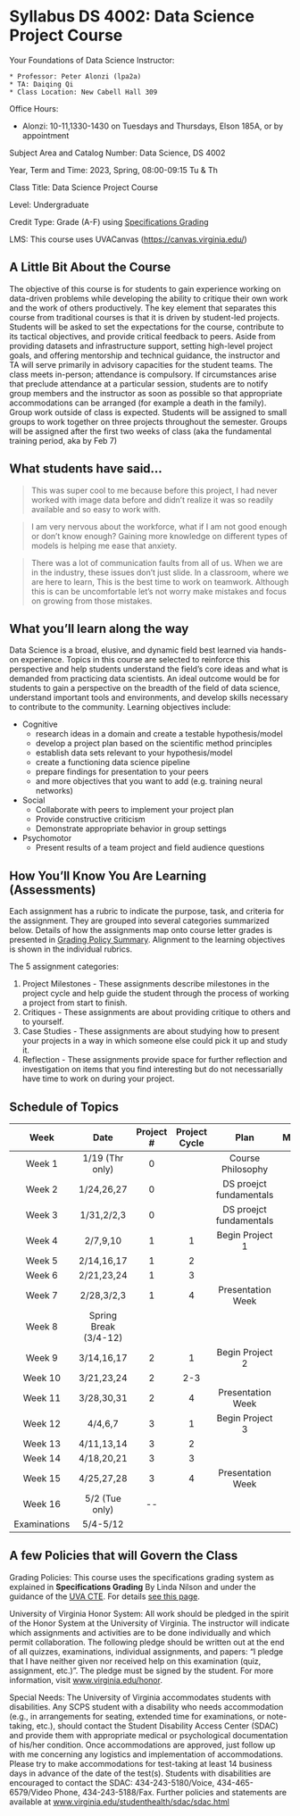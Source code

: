 # Syllabus DS 4002: Data Science Project Course

Your Foundations of Data Science Instructor:

    * Professor: Peter Alonzi (lpa2a)
    * TA: Daiqing Qi
    * Class Location: New Cabell Hall 309

Office Hours:
  * Alonzi: 10-11,1330-1430 on Tuesdays and Thursdays, Elson 185A, or by appointment

Subject Area and Catalog Number: Data Science, DS 4002

Year, Term and Time: 2023, Spring, 08:00-09:15 Tu & Th

Class Title: Data Science Project Course

Level: Undergraduate

Credit Type: Grade (A-F) using [Specifications Grading](https://app.cte.virginia.edu/events/cdi-2x-designing-equitable-grading-schemes)

LMS: This course uses UVACanvas (https://canvas.virginia.edu/)
<br>

## A Little Bit About the Course
The objective of this course is for students to gain experience working on data-driven 
problems while developing the ability to critique their own work and the work of others 
productively. The key element that separates this course from traditional courses is that it 
is driven by student-led projects. Students will be asked to set the expectations for the 
course, contribute to its tactical objectives, and provide critical feedback to peers. Aside 
from providing datasets and infrastructure support, setting high-level project goals, and 
offering mentorship and technical guidance, the instructor and TA will serve primarily in 
advisory capacities for the student teams.
The class meets in-person; attendance is compulsory. If circumstances arise that preclude 
attendance at a particular session, students are to notify group members and the instructor 
as soon as possible so that appropriate accommodations can be arranged (for example a 
death in the family). Group work outside of class is expected. Students will be assigned to 
small groups to work together on three projects throughout the semester. Groups will be 
assigned after the first two weeks of class (aka the fundamental training period, aka by 
Feb 7)

## What students have said...
> This was super cool to me because before this project, I had never worked with image data before and didn’t realize it was so readily available and so easy to work with. 

> I am very nervous about the workforce, what if I am not good enough or don’t know enough? Gaining more knowledge on different types of models is helping me ease that anxiety.

> There was a lot of communication faults from all of us. When we are in the industry, these issues don’t just slide. In a classroom, where we are here to learn, This is the best time to work on teamwork. Although this is can be uncomfortable let’s not worry make mistakes and focus on growing from those mistakes.

## What you’ll learn along the way
Data Science is a broad, elusive, and dynamic field best learned via hands-on experience. 
Topics in this course are selected to reinforce this perspective and help students understand 
the field’s core ideas and what is demanded from practicing data scientists. An ideal 
outcome would be for students to gain a perspective on the breadth of the field of data 
science, understand important tools and environments, and develop skills necessary to 
contribute to the community. Learning objectives include:
* Cognitive
  * research ideas in a domain and create a testable hypothesis/model
  * develop a project plan based on the scientific method principles
  * establish data sets relevant to your hypothesis/model
  * create a functioning data science pipeline
  * prepare findings for presentation to your peers
  * and more objectives that you want to add (e.g. training neural networks)
* Social
  * Collaborate with peers to implement your project plan
  * Provide constructive criticism
  * Demonstrate appropriate behavior in group settings
* Psychomotor
  * Present results of a team project and field audience questions


## How You’ll Know You Are Learning (Assessments)
Each assignment has a rubric to indicate the purpose, task, and criteria for the assignment. They are grouped into several categories summarized below. Details of how the assignments map onto course letter grades is presented in [Grading Policy Summary](grading.md). Alignment to the learning objectives is shown in the individual rubrics. 

The 5 assignment categories:
1. Project Milestones - These assignments describe milestones in the project cycle and help guide the student through the process of working a project from start to finish.
3. Critiques - These assignments are about providing critique to others and to yourself.
4. Case Studies - These assignments are about studying how to present your projects in a way in which someone else could pick it up and study it.
5. Reflection - These assignments provide space for further reflection and investigation on items that you find interesting but do not necessarially have time to work on during your project.

## Schedule of Topics 

| Week 	| Date|Project # 	|Project Cycle	| Plan 	|Milestone	|
|:---:	|:---:|:---:	|:---:	|:---:	|:---:	|
| Week 1  | 1/19 (Thr only)|0	|  	   | 	Course Philosophy    |	      |
| Week 2  | 1/24,26,27|0  |   | DS proejct fundamentals | |
| Week 3  |	1/31,2/2,3|0  | 	|DS proejct fundamentals | 	|
| Week 4  |	2/7,9,10|1|	1 |  Begin Project 1 | MI1	|
| Week 5  | 2/14,16,17|1 | 2 |    | MI2   | 
| Week 6	 | 2/21,23,24|1	  | 3 |   | MI3  |
| Week 7  | 2/28,3/2,3|1   | 4	|   Presentation Week	|MI4 |
| Week 8  | Spring Break (3/4-12)|                    |  	| 	 | 	|
| Week 9  | 3/14,16,17| 2	|  1	| Begin Project 2	  |MI 1|
| Week 10 | 3/21,23,24|2	| 2-3	|	  | MI 2/3	|
| Week 11 | 3/28,30,31| 2 | 4 	| Presentation Week  | MI4  |
| Week 12 |	4/4,6,7|  3  |	 1 | Begin Project 3 |	MI1|
| Week 13 | 4/11,13,14| 3 |  2	|   | MI2  |
| Week 14 | 4/18,20,21| 3 |   3| |  MI3 |
| Week 15 | 4/25,27,28| 3	| 	4| Presentation Week  | MI4  |
| Week 16 | 5/2 (Tue only)| --	|  	|  	|  	|
| Examinations | 5/4-5/12 | | | | |


## A few Policies that will Govern the Class

Grading Policies: This course uses the specifications grading system as explained in **Specifications Grading** By Linda Nilson and under the guidance of the [UVA CTE](https://app.cte.virginia.edu/events/cdi-2x-designing-equitable-grading-schemes). For details [see this page](grading.md).

University of Virginia Honor System: All work should be pledged in the spirit of the Honor System at the University of Virginia. The instructor will indicate which assignments and activities are to be done individually and which permit collaboration. The following pledge should be written out at the end of all quizzes, examinations, individual assignments, and papers:  “I pledge that I have neither given nor received help on this examination (quiz, assignment, etc.)”.  The pledge must be signed by the student. For more information, visit www.virginia.edu/honor.


Special Needs:  The University of Virginia accommodates students with disabilities. Any SCPS student with a disability who needs accommodation (e.g., in arrangements for seating, extended time for examinations, or note-taking, etc.), should contact the Student Disability Access Center (SDAC) and provide them with appropriate medical or psychological documentation of his/her condition. Once accommodations are approved, just follow up with me concerning any logistics and implementation of accommodations.  Please try to make accommodations for test-taking at least 14 business days in advance of the date of the test(s). Students with disabilities are encouraged to contact the SDAC: 434-243-5180/Voice, 434-465-6579/Video Phone, 434-243-5188/Fax. Further policies and statements are available at www.virginia.edu/studenthealth/sdac/sdac.html


